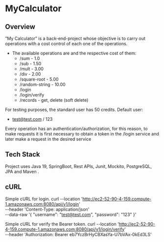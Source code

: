 # MyCalculator

## Overview
"My Calculator" is a back-end-project whose objective is to carry out operations with a cost control of each one of the operations.

* The available operations are and the respective cost of them:
  * /sum - 1.0
  * /sub - 1.50 
  * /mult - 3.00
  * /div - 2.00
  * /square-root - 5.00
  * /random-string - 10.00
  * /login
  * /login/verify
  * /records - get, delete (soft delete)

For testing purposes, the standard user has 50 credits.
Default user:
* test@test.com / 123
  
Every operation has an authentication/authorization, for this reason, to make requests it is first necessary to obtain a token in the /login service and later make a request in the desired service

## Tech Stack
Project uses Java 19, SpringBoot, Rest APIs, Junit, Mockito, PostgreSQL, JPA and Maven .

## cURL
Simple cURL for login.
curl --location 'http://ec2-52-90-4-159.compute-1.amazonaws.com:8080/api/v1/login' \
--header 'Content-Type: application/json' \
--data-raw '{
"username": "test@test.com",
"password": "123"
}'

Simple cURL for verify the Bearer token.
curl --location 'http://ec2-52-90-4-159.compute-1.amazonaws.com:8080/api/v1/login/verify' \
--header 'Authorization: Bearer eb7YczBrHyCBXasYa-U7bVAx-0kEd3LS'